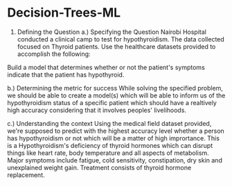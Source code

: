 # Decision-Trees-ML

1. Defining the Question
a.) Specifying the Question
Nairobi Hospital conducted a clinical camp to test for hypothyroidism. The data collected focused on Thyroid patients. Use the healthcare datasets provided to accomplish the following:

Build a model that determines whether or not the patient's symptoms indicate that the patient has hypothyroid.

b.) Determining the metric for success
While solving the specified problem, we should be able to create a model(s) which will be able to inform us of the hypothyroidism status of a specific patient which should have a realtively high accuracy considering that it involves peoples' livelihoods.

c.) Understanding the context
Using the medical field dataset provided, we're supposed to predict with the highest accuracy level whether a person has hypothyroidism or not which will be a matter of high imprortance. This is a Hypothyroidism's deficiency of thyroid hormones which can disrupt things like heart rate, body temperature and all aspects of metabolism. Major symptoms include fatigue, cold sensitivity, constipation, dry skin and unexplained weight gain. Treatment consists of thyroid hormone replacement.
